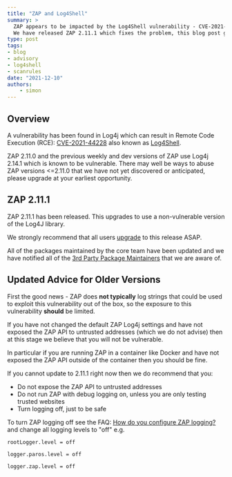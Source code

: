 ```yaml
---
title: "ZAP and Log4Shell"
summary: >
  ZAP appears to be impacted by the Log4Shell vulnerability - CVE-2021-44228.
  We have released ZAP 2.11.1 which fixes the problem, this blog post gives more information and the impact on older versions of ZAP.
type: post
tags:
- blog
- advisory
- log4shell
- scanrules
date: "2021-12-10"
authors: 
    - simon
---
```

## Overview

A vulnerability has been found in Log4j which can result in Remote Code Execution (RCE):
[CVE-2021-44228](https://www.lunasec.io/docs/blog/log4j-zero-day/) also known as [Log4Shell](https://www.randori.com/blog/cve-2021-44228/).

ZAP 2.11.0 and the previous weekly and dev versions of ZAP use Log4j 2.14.1 which is known to be vulnerable. There may well be ways to abuse ZAP versions <=2.11.0 that we have not yet discovered or anticipated, please upgrade at your earliest opportunity.

## ZAP 2.11.1

ZAP 2.11.1 has been released. This upgrades to use a non-vulnerable version of the Log4J library.

We strongly recommend that all users [upgrade](/download/) to this release ASAP.

All of the packages maintained by the core team have been updated and we have notified all of the 
[3rd Party Package Maintainers](/3rd-party-package-maintenance/) that we are aware of.

## Updated Advice for Older Versions

First the good news - ZAP does __not typically__ log strings that could be used to exploit this vulnerability out of the box,
so the exposure to this vulnerability __should__ be limited.

If you have not changed the default ZAP Log4j settings and have not exposed the ZAP API to untrusted addresses (which we do not advise) 
then at this stage we believe that you will not be vulnerable.

In particular if you are running ZAP in a container like Docker and have not exposed the ZAP API outside of the container then you 
should be fine.

If you cannot update to 2.11.1 right now then we do recommend that you:

* Do not expose the ZAP API to untrusted addresses
* Do not run ZAP with debug logging on, unless you are only testing trusted websites
* Turn logging off, just to be safe

To turn ZAP logging off see the FAQ: [How do you configure ZAP logging?](/faq/how-do-you-configure-zap-logging/)
and change all logging levels to "off" e.g.

```text
rootLogger.level = off

logger.paros.level = off

logger.zap.level = off
```
